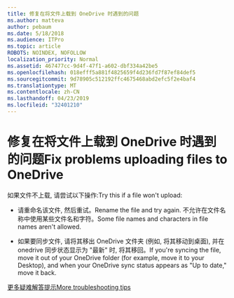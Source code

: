 ```yaml
---
title: 修复在将文件上载到 OneDrive 时遇到的问题
ms.author: matteva
author: pebaum
ms.date: 5/18/2018
ms.audience: ITPro
ms.topic: article
ROBOTS: NOINDEX, NOFOLLOW
localization_priority: Normal
ms.assetid: 467477cc-9d4f-47f1-a602-dbf334a42be5
ms.openlocfilehash: 018efff5a881f4825659f4d236fd7f87ef84def5
ms.sourcegitcommit: 9d78905c512192ffc4675468abd2efc5f2e4baf4
ms.translationtype: MT
ms.contentlocale: zh-CN
ms.lasthandoff: 04/23/2019
ms.locfileid: "32401210"
---
```

# <a name="fix-problems-uploading-files-to-onedrive"></a><span data-ttu-id="c3cd1-102">修复在将文件上载到 OneDrive 时遇到的问题</span><span class="sxs-lookup"><span data-stu-id="c3cd1-102">Fix problems uploading files to OneDrive</span></span>

<span data-ttu-id="c3cd1-103">如果文件不上载, 请尝试以下操作:</span><span class="sxs-lookup"><span data-stu-id="c3cd1-103">Try this if a file won't upload:</span></span>
  
- <span data-ttu-id="c3cd1-104">请重命名该文件, 然后重试。</span><span class="sxs-lookup"><span data-stu-id="c3cd1-104">Rename the file and try again.</span></span> <span data-ttu-id="c3cd1-105">不允许在文件名称中使用某些文件名和字符。</span><span class="sxs-lookup"><span data-stu-id="c3cd1-105">Some file names and characters in file names aren't allowed.</span></span> 
    
- <span data-ttu-id="c3cd1-106">如果要同步文件, 请将其移出 OneDrive 文件夹 (例如, 将其移动到桌面), 并在 onedrive 同步状态显示为 "最新" 时, 将其移回。</span><span class="sxs-lookup"><span data-stu-id="c3cd1-106">If you're syncing the file, move it out of your OneDrive folder (for example, move it to your Desktop), and when your OneDrive sync status appears as "Up to date," move it back.</span></span> 
    
[<span data-ttu-id="c3cd1-107">更多疑难解答提示</span><span class="sxs-lookup"><span data-stu-id="c3cd1-107">More troubleshooting tips</span></span>](https://go.microsoft.com/fwlink/?linkid=873155)
  

